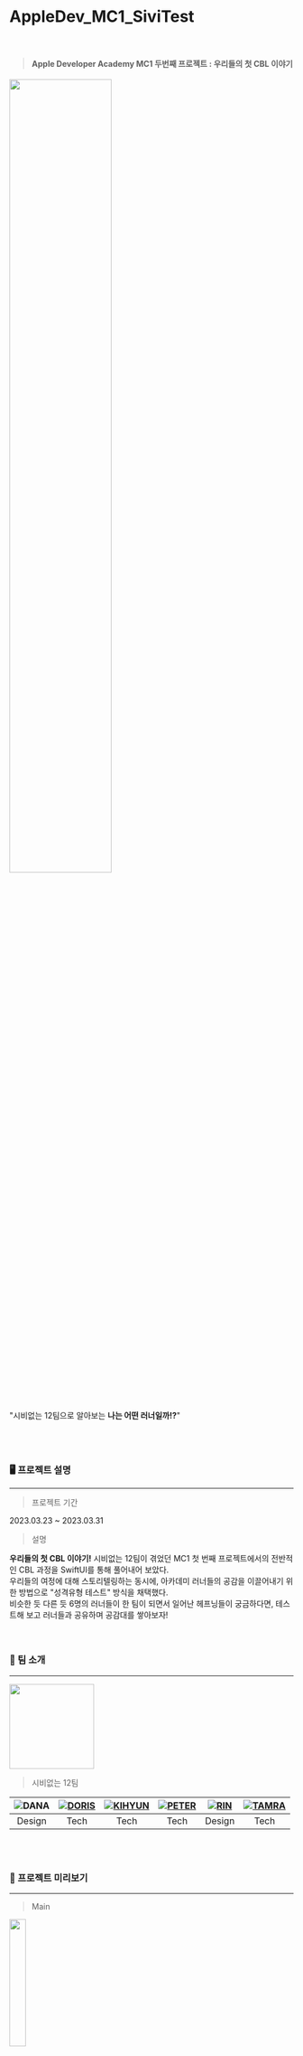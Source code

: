 # AppleDev_MC1_SiviTest
<br/>

> #### Apple Developer Academy MC1 두번째 프로젝트 : 우리들의 첫 CBL 이야기

<img src="https://user-images.githubusercontent.com/127843799/230699179-e25d639a-8782-4c1d-af2f-c144bfae6f8f.png" width="60%" height="60%">

"시비없는 12팀으로 알아보는 **나는 어떤 러너일까!?**"<br/><br/><br/><br/>




### 🖥️ 프로젝트 설명
---


> 프로젝트 기간


2023.03.23 ~ 2023.03.31


> 설명


**우리들의 첫 CBL 이야기!** 시비없는 12팀이 겪었던 MC1 첫 번째 프로젝트에서의 전반적인 CBL 과정을 SwiftUI를 통해 풀어내어 보았다.<br/>
우리들의 여정에 대해 스토리텔링하는 동시에, 아카데미 러너들의 공감을 이끌어내기 위한 방법으로 "성격유형 테스트" 방식을 채택했다.<br/>
비슷한 듯 다른 듯 6명의 러너들이 한 팀이 되면서 일어난 헤프닝들이 궁금하다면, 테스트해 보고 러너들과 공유하며 공감대를 쌓아보자!
<br/><br/><br/>



### 👥 팀 소개
---


<img src="https://github.com/SIVITEAM/AppleDev_MC1_SiviTest/blob/main/StoryView/Test003.swiftpm/Assets.xcassets/AppIcon.appiconset/AppIcon.png" width="150" height="150">


> 시비없는 12팀



![](https://github.com/SIVITEAM/AppleDev_MC1_SiviTest/blob/main/StoryView/Test003.swiftpm/Assets.xcassets/DANA%20character.imageset/KakaoTalk_Photo_2023-03-30-11-15-26%205.jpeg)DANA|![](https://github.com/SIVITEAM/AppleDev_MC1_SiviTest/blob/main/StoryView/Test003.swiftpm/Assets.xcassets/DORIS%20character.imageset/KakaoTalk_Photo_2023-03-30-11-15-26%204.jpeg)[DORIS](https://github.com/GYURI-PARK)|![](https://github.com/SIVITEAM/AppleDev_MC1_SiviTest/blob/main/StoryView/Test003.swiftpm/Assets.xcassets/KIHYUN%20character.imageset/KakaoTalk_Photo_2023-03-30-11-15-26%206.jpeg)[KIHYUN](https://github.com/leeve1247)|![](https://github.com/SIVITEAM/AppleDev_MC1_SiviTest/blob/main/StoryView/Test003.swiftpm/Assets.xcassets/PETER%20character.imageset/KakaoTalk_Photo_2023-03-30-11-15-25%201.jpeg)[PETER](https://github.com/shine-jung)|![](https://github.com/SIVITEAM/AppleDev_MC1_SiviTest/blob/main/StoryView/Test003.swiftpm/Assets.xcassets/RIN%20character.imageset/KakaoTalk_Photo_2023-03-30-11-15-25%202.jpeg)[RIN](https://github.com/dimazsr)|![](https://github.com/SIVITEAM/AppleDev_MC1_SiviTest/blob/main/StoryView/Test003.swiftpm/Assets.xcassets/TAMRA%20character.imageset/KakaoTalk_Photo_2023-03-30-11-15-25%203.jpeg)[TAMRA](https://github.com/SEOKJUN-KO)|
:---:|:---:|:---:|:---:|:---:|:---:|
Design|Tech|Tech|Tech|Design|Tech|


<br/><br/>



### 👀 프로젝트 미리보기
---
> Main


<img src="https://user-images.githubusercontent.com/127843799/230699210-3f394e99-4ef7-431c-bea4-291d464fb4a5.png" width="24%" height="24%">
<br/><br/>


> Story


<p align="left">
<img src="https://user-images.githubusercontent.com/127843799/230699287-ceb395b7-c6ee-4934-b26f-4c06737c3f18.png" width="24%" height="24%">
<img src="https://user-images.githubusercontent.com/127843799/230699288-48529dfe-b856-43e0-924f-b804b609d8a1.png" width="24%" height="24%">
<img src="https://user-images.githubusercontent.com/127843799/230699290-1384db85-dee2-4ace-a685-7bede1aa64b1.png" width="24%" height="24%">
<img src="https://user-images.githubusercontent.com/127843799/230699291-4a1e455a-f24a-452b-b0b4-c2de912e5ac4.png" width="24%" height="24%">
</p><br/><br/>


> Result


<p align="left">
<img src="https://user-images.githubusercontent.com/127843799/230699829-817c1bc5-7206-4c5e-aafa-f96fc64df748.png" width="24%" height="24%">
<img src="https://user-images.githubusercontent.com/127843799/230699830-62a86e8c-959b-4efd-b43a-9f7fbe798a51.png" width="24%" height="24%">
<img src="https://user-images.githubusercontent.com/127843799/230699832-ae3b2ea8-0d69-4362-96cb-7c3638217e23.png" width="24%" height="24%">
<img src="https://user-images.githubusercontent.com/127843799/230699834-ca560065-7d7d-4099-bc82-673399589d33.png" width="24%" height="24%">
</p>
